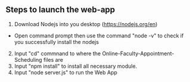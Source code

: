 ## Steps to launch the web-app
1. Download Nodejs into you desktop (https://nodejs.org/en) 
- Open command prompt then use the command "node -v" to check if you successfully install the nodejs 
2. Input "cd" commnand to where the Online-Faculty-Appointment-Scheduling files are
3. Input "npm install" to install all necessary module.
4. Input "node server.js" to run the Web App